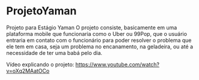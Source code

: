 # ProjetoYaman
Projeto para Estágio Yaman
O projeto consiste, basicamente em uma plataforma mobile que funcionaria como o Uber ou 99Pop, que o usuário entraria em contato com o funcionário para poder resolver o problema que ele tem em casa, seja um problema no encanamento, na geladeira, ou até a necessidade de ter uma babá pelo dia.

Vídeo explicando o projeto:
https://www.youtube.com/watch?v=oXq2MAatOCo



